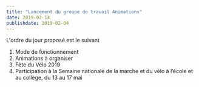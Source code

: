 ```yaml
---
title: "Lancement du groupe de travail Animations"
date: 2019-02-14
publishdate: 2019-02-04
---
```


L'ordre du jour proposé est le suivant

1. Mode de fonctionnement
2. Animations à organiser
3. Fête du Vélo 2019
4. Participation à la Semaine nationale de la marche et du vélo à l’école et au collège, du 13 au 17 mai
